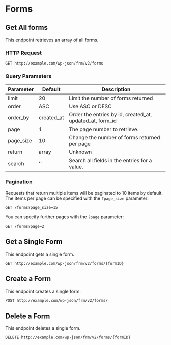 # Forms

## Get All forms

This endpoint retrieves an array of all forms.

### HTTP Request

`GET http://example.com/wp-json/frm/v2/forms`

### Query Parameters

Parameter | Default | Description
--------- | ------- | -----------
limit | 20 | Limit the number of forms returned
order | ASC | Use ASC or DESC
order_by | created_at | Order the entries by id, created_at, updated_at, form_id
page | 1 | The page number to retrieve.
page_size | 10 | Change the number of forms returned per page
return | array | Unknown
search | '' | Search all fields in the entries for a value.

### Pagination

Requests that return multiple items will be paginated to 10 items by default. The items per page can be specified with the `?page_size` parameter:

`GET /forms?page_size=15`

You can specify further pages with the `?page` parameter:

`GET /forms?page=2`

## Get a Single Form

This endpoint gets a single form.

`GET http://example.com/wp-json/frm/v2/forms/{formID}`

## Create a Form

This endpoint creates a single form.

`POST http://example.com/wp-json/frm/v2/forms/`

## Delete a Form

This endpoint deletes a single form.

`DELETE http://example.com/wp-json/frm/v2/forms/{formID}`
